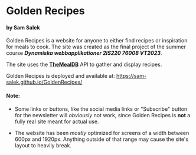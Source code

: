# Golden Recipes

#### by Sam Salek 

Golden Recipes is a website for anyone to either find recipes or inspiration for meals to cook. The site was created as the final project of the summer course ***Dynamiska webbapplikationer 2IS220 76008 VT2023***.

The site uses the [**TheMealDB**](https://www.themealdb.com/) API to gather and display recipes.

Golden Recipes is deployed and available at: https://sam-salek.github.io/GoldenRecipes/


#### Note:
- Some links or buttons, like the social media links or "Subscribe" button for the newsletter will  *obviously* not work, since Golden Recipes is **not** a fully real site meant for actual use.

- The website has been *mostly* optimized for screens of a width between 600px and 1920px. Anything outside of that range may cause the site's layout to heavily break.


